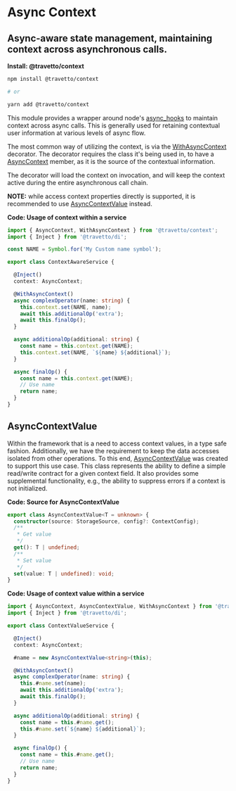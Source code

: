 <!-- This file was generated by @travetto/doc and should not be modified directly -->
<!-- Please modify https://github.com/travetto/travetto/tree/main/module/context/DOC.tsx and execute "npx trv doc" to rebuild -->
# Async Context

## Async-aware state management, maintaining context across asynchronous calls.

**Install: @travetto/context**
```bash
npm install @travetto/context

# or

yarn add @travetto/context
```

This module provides a wrapper around node's [async_hooks](https://nodejs.org/api/async_hooks.html) to maintain context across async calls. This is generally used for retaining contextual user information at various levels of async flow. 

The most common way of utilizing the context, is via the [WithAsyncContext](https://github.com/travetto/travetto/tree/main/module/context/src/decorator.ts#L7) decorator.  The decorator requires the class it's being used in, to have a [AsyncContext](https://github.com/travetto/travetto/tree/main/module/context/src/service.ts#L12) member, as it is the source of the contextual information. 

The decorator will load the context on invocation, and will keep the context active during the entire asynchronous call chain. 

**NOTE:** while access context properties directly is supported, it is recommended to use [AsyncContextValue](https://github.com/travetto/travetto/tree/main/module/context/src/value.ts#L17) instead.

**Code: Usage of context within a service**
```typescript
import { AsyncContext, WithAsyncContext } from '@travetto/context';
import { Inject } from '@travetto/di';

const NAME = Symbol.for('My Custom name symbol');

export class ContextAwareService {

  @Inject()
  context: AsyncContext;

  @WithAsyncContext()
  async complexOperator(name: string) {
    this.context.set(NAME, name);
    await this.additionalOp('extra');
    await this.finalOp();
  }

  async additionalOp(additional: string) {
    const name = this.context.get(NAME);
    this.context.set(NAME, `${name} ${additional}`);
  }

  async finalOp() {
    const name = this.context.get(NAME);
    // Use name
    return name;
  }
}
```

## AsyncContextValue
Within the framework that is a need to access context values, in a type safe fashion.  Additionally, we have the requirement to keep the data accesses isolated from other operations.  To this end, [AsyncContextValue](https://github.com/travetto/travetto/tree/main/module/context/src/value.ts#L17) was created to support this use case.  This class represents the ability to define a simple read/write contract for a given context field.  It also provides some supplemental functionality, e.g., the ability to suppress errors if a context is not initialized.

**Code: Source for AsyncContextValue**
```typescript
export class AsyncContextValue<T = unknown> {
  constructor(source: StorageSource, config?: ContextConfig);
  /**
   * Get value
   */
  get(): T | undefined;
  /**
   * Set value
   */
  set(value: T | undefined): void;
}
```

**Code: Usage of context value within a service**
```typescript
import { AsyncContext, AsyncContextValue, WithAsyncContext } from '@travetto/context';
import { Inject } from '@travetto/di';

export class ContextValueService {

  @Inject()
  context: AsyncContext;

  #name = new AsyncContextValue<string>(this);

  @WithAsyncContext()
  async complexOperator(name: string) {
    this.#name.set(name);
    await this.additionalOp('extra');
    await this.finalOp();
  }

  async additionalOp(additional: string) {
    const name = this.#name.get();
    this.#name.set(`${name} ${additional}`);
  }

  async finalOp() {
    const name = this.#name.get();
    // Use name
    return name;
  }
}
```
